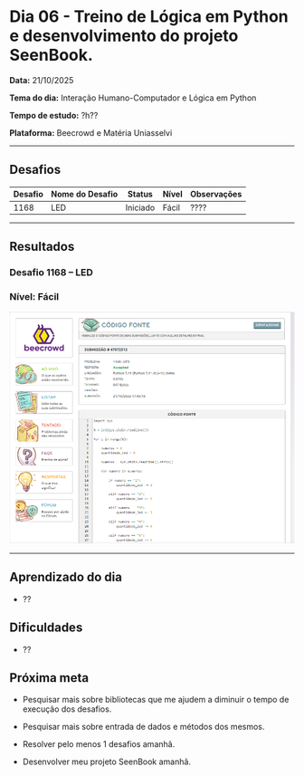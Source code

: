 # Dia 06 - Treino de Lógica em Python e desenvolvimento do projeto SeenBook.

**Data:** 21/10/2025

**Tema do dia:** Interação Humano-Computador e Lógica em Python

**Tempo de estudo:** ?h??

**Plataforma:** Beecrowd e Matéria Uniasselvi

---

## Desafios

| Desafio | Nome do Desafio | Status   | Nível | Observações |
| ------- | --------------- | -------- | ----- | ----------- |
| 1168    | LED             | Iniciado | Fácil | ????        |

---

## Resultados

### Desafio 1168 – LED

### Nível: Fácil

![Print desafio 1168 - LED](prints/desafio1168.png)

---

## Aprendizado do dia

- ??

## Dificuldades

- ??

## Próxima meta

- Pesquisar mais sobre bibliotecas que me ajudem a diminuir o tempo de execução dos desafios.

- Pesquisar mais sobre entrada de dados e métodos dos mesmos.

- Resolver pelo menos 1 desafios amanhã.

- Desenvolver meu projeto SeenBook amanhã.
